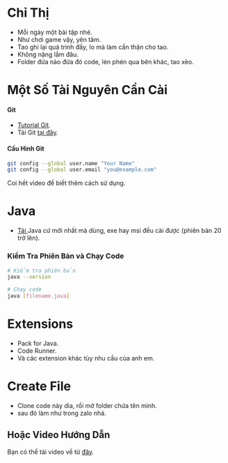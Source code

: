 # Chỉ Thị

- Mỗi ngày một bài tập nhé.
- Như chơi game vậy, yên tâm.
- Tao ghi lại quá trình đấy, lo mà làm cẩn thận cho tao.
- Không nặng lắm đâu.
- Folder đứa nào đứa đó code, lén phén qua bên khác, tao xẻo.

# Một Số Tài Nguyên Cần Cài

#### Git
- [Tutorial Git](https://www.youtube.com/watch?v=PZ-8qox9Qpw).
- Tải Git [tại đây](https://git-scm.com/downloads).

#### Cấu Hình Git

```bash
git config --global user.name "Your Name"
git config --global user.email "you@example.com"
```
Coi hết video để biết thêm cách sử dụng.

# Java
- [Tải ](https://www.oracle.com/java/technologies/downloads/)Java cứ mới nhất mà dùng, exe hay msi đều cài được (phiên bản 20 trở lên).

### Kiểm Tra Phiên Bản và Chạy Code

```bash
# Kiểm tra phiên bản
java --version

# Chạy code
java [filename.java]
```

# Extensions
- Pack for Java.
- Code Runner.
- Và các extension khác tùy nhu cầu của anh em.

# Create File
- Clone code này dìa, rồi mở folder chứa tên mình.
- sau đó làm như trong zalo nhá.
## Hoặc Video Hướng Dẫn
Bạn có thể tải video về từ [đây](audio/CreatelFile.mkv).
